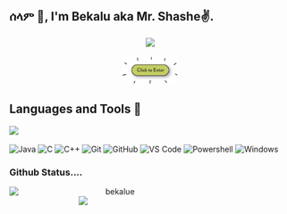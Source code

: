 ## ሰላም 🫡, I'm Bekalu aka Mr. Shashe✌️.
<div id="header" align="center">
  <img src="https://media.giphy.com/media/gjrYDwbjnK8x36xZIO/giphy.gif" width="100"/>

  <a href="https://www.youtube.com/watch?v=dQw4w9WgXcQ"><img src="clickme.png" width="100" /></a>
</div>

 ## Languages and Tools :frog:
 ![](https://komarev.com/ghpvc/?username=bekalue&style=flat-square)
 
![Java](http://img.shields.io/badge/-Java-5B4638?style=flat-square&logo=java&logoColor=ffffff)
![C](https://img.shields.io/badge/-C-%231572B6?style=flat-square&logo=c)
![C++](https://img.shields.io/badge/-C++-%231572B6?style=flat-square&logo=c++)
![Git](https://img.shields.io/badge/-Git-%23F05032?style=flat-square&logo=git&logoColor=%23ffffff)
![GitHub](https://img.shields.io/badge/-GitHub-181717?style=flat-square&logo=github)
![VS Code](http://img.shields.io/badge/-VS%20Code-007ACC?style=flat-square&logo=visual-studio-code&logoColor=ffffff)
![Powershell](http://img.shields.io/badge/-Powershell-5391FE?style=flat-square&logo=powershell&logoColor=ffffff)
![Windows](http://img.shields.io/badge/-Windows-0078D6?style=flat-square&logo=windows&logoColor=ffffff)




<h3 align="left">Github Status....</h3>
<p align=center>
  <div align=center>
    <a href="https://github.com/denvercoder1/github-readme-streak-stats" title="Go to Source">
      <img align="left" width=380 src="https://github-readme-streak-stats.herokuapp.com/?user=bekalue&theme=dark&border=ffffff&hide_border=true" alt="bekalue" />
    </a>
    <a href="https://github.com/anuraghazra/github-readme-stats" title="Go to Source">
      <img align="right" width=380 src="https://github-readme-stats.vercel.app/api?username=bekalue&show_icons=true&theme=dark&border_color=ffffff&hide_border=true" />
</p>
